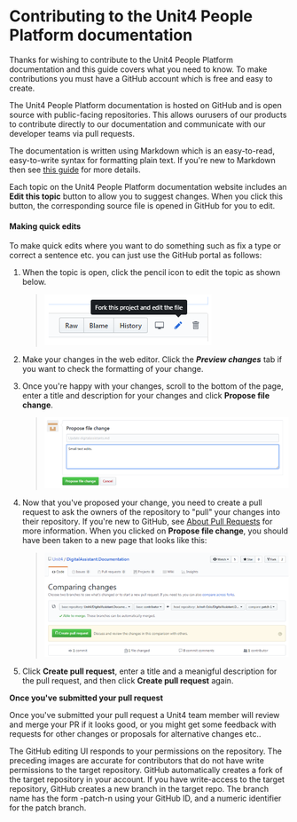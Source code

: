 # Contributing to the Unit4 People Platform documentation

Thanks for wishing to contribute to the Unit4 People Platform documentation and this guide covers what you need to know. To make contributions you must have a GitHub account which is free and easy to create.

The Unit4 People Platform documentation is hosted on GitHub and is open source with public-facing repositories. This allows ourusers of our products to contribute directly to our documentation and communicate with our developer teams via pull requests.

The documentation is written using Markdown which is an easy-to-read, easy-to-write syntax for formatting plain text. If you're new to Markdown then see [this guide](https://help.github.com/en/articles/basic-writing-and-formatting-syntax) for more details.

Each topic on the Unit4 People Platform documentation website includes an **Edit this topic** button to allow you to suggest changes. When you click this button, the corresponding source file is opened in GitHub for you to edit.

#### Making quick edits
To make quick edits where you want to do something such as fix a type or correct a sentence etc. you can just use the GitHub portal as follows:

1. When the topic is open, click the pencil icon to edit the topic as shown below.

    >![](docs/images/edit-in-github.png) 

2. Make your changes in the web editor. Click the _**Preview changes**_ tab if you want to check the formatting of your change.

3. Once you're happy with your changes, scroll to the bottom of the page, enter a title and description for your changes and click **Propose file change**.
    >![](docs/images/propose-file-changes75pct.png)

4. Now that you've proposed your change, you need to create a pull request to ask the owners of the repository to "pull" your changes into their repository. If you're new to GitHub, see [About Pull Requests](https://help.github.com/en/articles/about-pull-requests) for more information. When you clicked on **Propose file change**, you should have been taken to a new page that looks like this:

    >![](docs/images/create-pull-request75pct.png)

5. Click **Create pull request**, enter a title and a meanigful description for the pull request, and then click **Create pull request** again. 

**Once you've submitted your pull request**

Once you've submitted your pull request a Unit4 team member will review and merge your PR if it looks good, or you might get some feedback with requests for other changes or proposals for alternative changes etc..

The GitHub editing UI responds to your permissions on the repository. The preceding images are accurate for contributors that do not have write permissions to the target repository. GitHub automatically creates a fork of the target repository in your account. If you have write-access to the target repository, GitHub creates a new branch in the target repo. The branch name has the form <GitHubId>-patch-n using your GitHub ID, and a numeric identifier for the patch branch.
